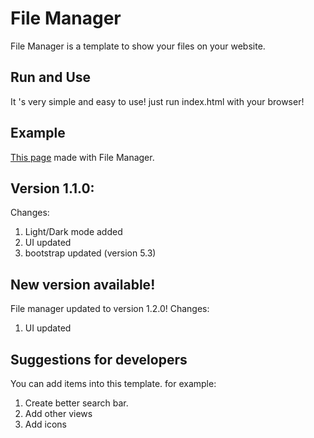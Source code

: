 # File Manager
File Manager is a template to show your files on your website.

## Run and Use
It 's very simple and easy to use! just run index.html with your browser! 

## Example
[This page](http://webpages.iust.ac.ir/morteza_zakeri/repo/iust_course_materials/) made with File Manager.

## Version 1.1.0:
Changes:
1. Light/Dark mode added
2. UI updated
3. bootstrap updated (version 5.3)

## New version available!
File manager updated to version 1.2.0! 
Changes:
1. UI updated

## Suggestions for developers
You can add items into this template. for example:
1. Create better search bar.
2. Add other views
3. Add icons
